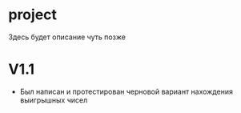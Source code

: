 # project
Здесь будет описание чуть позже




# V1.1

- Был написан и протестирован черновой вариант нахождения выигрышных чисел
    
